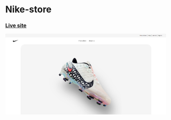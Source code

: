 # Nike-store
### [Live site](https://mohamed-magdy3.github.io/Nike-store/)

![Nike-store](./NIKE.PNG)
